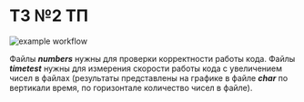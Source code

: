 # ТЗ №2 ТП
![example workflow](https://github.com/arsbakh/tz2new/actions/workflows/ci.yml/badge.svg)

Файлы ***numbers*** нужны для проверки корректности работы кода. Файлы ***timetest*** нужны для измерения скорости работы кода с увеличением чисел в файлах (результаты представлены на графике в файле ***char*** по вертикали время, по горизонтале количество чисел в файле).  
